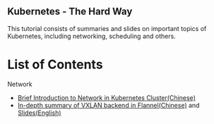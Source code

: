 Kubernetes - The Hard Way
------------

This tutorial consists of summaries and slides on important topics of Kubernetes,
including networking, scheduling and others.

# List of Contents

Network

* [Brief Introduction to Network in Kubernetes Cluster(Chinese)](/network/summary-cn.md)
* [In-depth summary of VXLAN backend in Flannel(Chinese)](/network/vxlan-flannel-cn.md) and [Slides(English)](/ppt/vxlan-flannel-cn.pptx)

